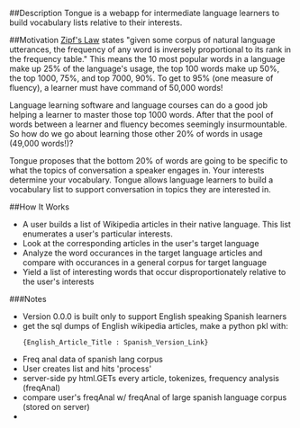 ##Description
Tongue is a webapp for intermediate language learners to build vocabulary lists relative to their interests.

##Motivation
[Zipf's Law](https://en.wikipedia.org/wiki/Zipf%27s_law) states "given some corpus of natural language utterances, the frequency of any word is inversely proportional to its rank in the frequency table." This means the 10 most popular words in a language make up 25% of the language's usage, the top 100 words make up 50%, the top 1000, 75%, and top 7000, 90%. To get to 95% (one measure of fluency), a learner must have command of 50,000 words!

Language learning software and language courses can do a good job helping a learner to master those top 1000 words. After that the pool of words between a learner and fluency becomes seemingly insurmountable. So how do we go about learning those other 20% of words in usage (49,000 words!)?

Tongue proposes that the bottom 20% of words are going to be specific to what the topics of conversation a speaker engages in. Your interests determine your vocabulary. Tongue allows language learners to build a vocabulary list to support conversation in topics they are interested in.

##How It Works
* A user builds a list of Wikipedia articles in their native language. This list enumerates a user's particular interests.
* Look at the corresponding articles in the user's target language
* Analyze the word occurances in the target language articles and compare with occurances in a general corpus for target language
* Yield a list of interesting words that occur disproportionately relative to the user's interests

###Notes
* Version 0.0.0 is built only to support English speaking Spanish learners
* get the sql dumps of English wikipedia articles, make a python pkl with:
  ```
  {English_Article_Title : Spanish_Version_Link}
  ```
* Freq anal data of spanish lang corpus
* User creates list and hits 'process'
* server-side py html.GETs every article, tokenizes, frequency analysis (freqAnal)
* compare user's freqAnal w/ freqAnal of large spanish language corpus (stored on server)
* 
